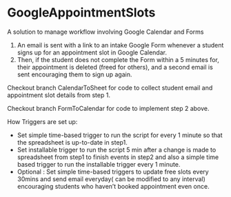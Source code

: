 # GoogleAppointmentSlots
A solution to manage workflow involving Google Calendar and Forms
1. An email is sent with a link to an intake Google Form
whenever a student signs up for an appointment slot in Google Calendar.
2. Then, if the student does not complete the Form within a 5 minutes for, their appointment is deleted (freed for others), and a second email is
sent encouraging them to sign up again.

Checkout branch CalendarToSheet for code to collect student email and appointment slot details from step 1.

Checkout branch FormToCalendar for code to implement step 2 above.

How Triggers are set up:
-	Set simple time-based trigger to run the script for every 1 minute so that the spreadsheet is up-to-date in step1.
-	Set installable trigger to run the script 5 min after a change is made to spreadsheet from step1 to finish events in step2 and also a simple time based trigger to run the installable trigger every 1 minute.
-	Optional : Set simple time-based triggers to update free slots every 30mins and send email everyday( can be modified to any interval) encouraging students who haven’t booked appointment even once.
